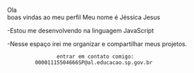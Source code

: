 Ola               
                     boas vindas ao meu perfil
                     Meu nome é Jéssica Jesus

                     
-Estou me desenvolvendo na linguagem JavaScript

-Nesse espaço irei me organizar e compartilhar meus projetos.

                    entrar em contato comigo:
             00001115504666SP@al.educacao.sp.gov.br
